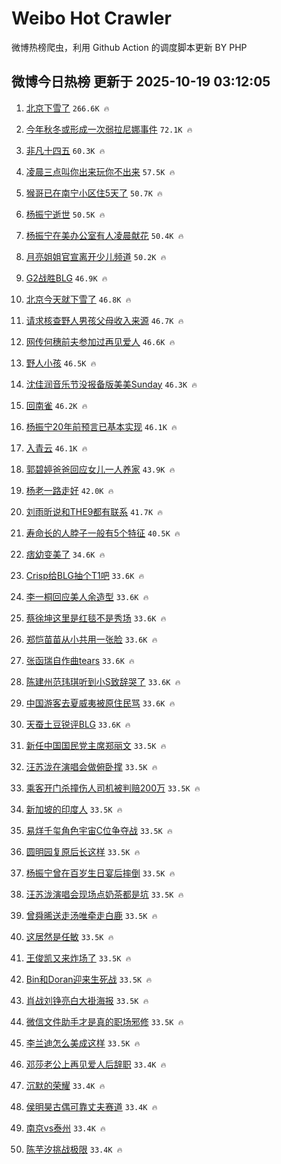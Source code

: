 # Weibo Hot Crawler 



微博热榜爬虫，利用 Github Action 的调度脚本更新 BY PHP 


## 微博今日热榜 更新于 2025-10-19 03:12:05 
1. [北京下雪了](https://s.weibo.com/weibo?q=%23%E5%8C%97%E4%BA%AC%E4%B8%8B%E9%9B%AA%E4%BA%86%23&t=31&band_rank=1&Refer=top) `266.6K 🔥` 

1. [今年秋冬或形成一次弱拉尼娜事件](https://s.weibo.com/weibo?q=%23%E4%BB%8A%E5%B9%B4%E7%A7%8B%E5%86%AC%E6%88%96%E5%BD%A2%E6%88%90%E4%B8%80%E6%AC%A1%E5%BC%B1%E6%8B%89%E5%B0%BC%E5%A8%9C%E4%BA%8B%E4%BB%B6%23&t=31&band_rank=2&Refer=top) `72.1K 🔥` 

1. [非凡十四五](https://s.weibo.com/weibo?q=%23%E9%9D%9E%E5%87%A1%E5%8D%81%E5%9B%9B%E4%BA%94%23&t=31&band_rank=3&Refer=top) `60.3K 🔥` 

1. [凌晨三点叫你出来玩你不出来](https://s.weibo.com/weibo?q=%E5%87%8C%E6%99%A8%E4%B8%89%E7%82%B9%E5%8F%AB%E4%BD%A0%E5%87%BA%E6%9D%A5%E7%8E%A9%E4%BD%A0%E4%B8%8D%E5%87%BA%E6%9D%A5&t=31&band_rank=4&Refer=top) `57.5K 🔥` 

1. [猴哥已在南宁小区住5天了](https://s.weibo.com/weibo?q=%23%E7%8C%B4%E5%93%A5%E5%B7%B2%E5%9C%A8%E5%8D%97%E5%AE%81%E5%B0%8F%E5%8C%BA%E4%BD%8F5%E5%A4%A9%E4%BA%86%23&t=31&band_rank=5&Refer=top) `50.7K 🔥` 

1. [杨振宁逝世](https://s.weibo.com/weibo?q=%23%E6%9D%A8%E6%8C%AF%E5%AE%81%E9%80%9D%E4%B8%96%23&t=31&band_rank=6&Refer=top) `50.5K 🔥` 

1. [杨振宁在美办公室有人凌晨献花](https://s.weibo.com/weibo?q=%23%E6%9D%A8%E6%8C%AF%E5%AE%81%E5%9C%A8%E7%BE%8E%E5%8A%9E%E5%85%AC%E5%AE%A4%E6%9C%89%E4%BA%BA%E5%87%8C%E6%99%A8%E7%8C%AE%E8%8A%B1%23&t=31&band_rank=7&Refer=top) `50.4K 🔥` 

1. [月亮姐姐官宣离开少儿频道](https://s.weibo.com/weibo?q=%23%E6%9C%88%E4%BA%AE%E5%A7%90%E5%A7%90%E5%AE%98%E5%AE%A3%E7%A6%BB%E5%BC%80%E5%B0%91%E5%84%BF%E9%A2%91%E9%81%93%23&t=31&band_rank=8&Refer=top) `50.2K 🔥` 

1. [G2战胜BLG](https://s.weibo.com/weibo?q=G2%E6%88%98%E8%83%9CBLG&t=31&band_rank=9&Refer=top) `46.9K 🔥` 

1. [北京今天就下雪了](https://s.weibo.com/weibo?q=%23%E5%8C%97%E4%BA%AC%E4%BB%8A%E5%A4%A9%E5%B0%B1%E4%B8%8B%E9%9B%AA%E4%BA%86%23&t=31&band_rank=10&Refer=top) `46.8K 🔥` 

1. [请求核查野人男孩父母收入来源](https://s.weibo.com/weibo?q=%23%E8%AF%B7%E6%B1%82%E6%A0%B8%E6%9F%A5%E9%87%8E%E4%BA%BA%E7%94%B7%E5%AD%A9%E7%88%B6%E6%AF%8D%E6%94%B6%E5%85%A5%E6%9D%A5%E6%BA%90%23&t=31&band_rank=11&Refer=top) `46.7K 🔥` 

1. [网传何穗前夫参加过再见爱人](https://s.weibo.com/weibo?q=%23%E7%BD%91%E4%BC%A0%E4%BD%95%E7%A9%97%E5%89%8D%E5%A4%AB%E5%8F%82%E5%8A%A0%E8%BF%87%E5%86%8D%E8%A7%81%E7%88%B1%E4%BA%BA%23&t=31&band_rank=12&Refer=top) `46.6K 🔥` 

1. [野人小孩](https://s.weibo.com/weibo?q=%E9%87%8E%E4%BA%BA%E5%B0%8F%E5%AD%A9&t=31&band_rank=13&Refer=top) `46.5K 🔥` 

1. [沈佳润音乐节没报备版美美Sunday](https://s.weibo.com/weibo?q=%E6%B2%88%E4%BD%B3%E6%B6%A6%E9%9F%B3%E4%B9%90%E8%8A%82%E6%B2%A1%E6%8A%A5%E5%A4%87%E7%89%88%E7%BE%8E%E7%BE%8ESunday&t=31&band_rank=14&Refer=top) `46.3K 🔥` 

1. [回南雀](https://s.weibo.com/weibo?q=%E5%9B%9E%E5%8D%97%E9%9B%80&t=31&band_rank=15&Refer=top) `46.2K 🔥` 

1. [杨振宁20年前预言已基本实现](https://s.weibo.com/weibo?q=%E6%9D%A8%E6%8C%AF%E5%AE%8120%E5%B9%B4%E5%89%8D%E9%A2%84%E8%A8%80%E5%B7%B2%E5%9F%BA%E6%9C%AC%E5%AE%9E%E7%8E%B0&t=31&band_rank=16&Refer=top) `46.1K 🔥` 

1. [入青云](https://s.weibo.com/weibo?q=%E5%85%A5%E9%9D%92%E4%BA%91&t=31&band_rank=17&Refer=top) `46.1K 🔥` 

1. [郭碧婷爸爸回应女儿一人养家](https://s.weibo.com/weibo?q=%23%E9%83%AD%E7%A2%A7%E5%A9%B7%E7%88%B8%E7%88%B8%E5%9B%9E%E5%BA%94%E5%A5%B3%E5%84%BF%E4%B8%80%E4%BA%BA%E5%85%BB%E5%AE%B6%23&t=31&band_rank=18&Refer=top) `43.9K 🔥` 

1. [杨老一路走好](https://s.weibo.com/weibo?q=%23%E6%9D%A8%E8%80%81%E4%B8%80%E8%B7%AF%E8%B5%B0%E5%A5%BD%23&t=31&band_rank=19&Refer=top) `42.0K 🔥` 

1. [刘雨昕说和THE9都有联系](https://s.weibo.com/weibo?q=%E5%88%98%E9%9B%A8%E6%98%95%E8%AF%B4%E5%92%8CTHE9%E9%83%BD%E6%9C%89%E8%81%94%E7%B3%BB&t=31&band_rank=20&Refer=top) `41.7K 🔥` 

1. [寿命长的人脖子一般有5个特征](https://s.weibo.com/weibo?q=%23%E5%AF%BF%E5%91%BD%E9%95%BF%E7%9A%84%E4%BA%BA%E8%84%96%E5%AD%90%E4%B8%80%E8%88%AC%E6%9C%895%E4%B8%AA%E7%89%B9%E5%BE%81%23&t=31&band_rank=21&Refer=top) `40.5K 🔥` 

1. [痞幼变美了](https://s.weibo.com/weibo?q=%23%E7%97%9E%E5%B9%BC%E5%8F%98%E7%BE%8E%E4%BA%86%23&t=31&band_rank=22&Refer=top) `34.6K 🔥` 

1. [Crisp给BLG抽个T1吧](https://s.weibo.com/weibo?q=%23Crisp%E7%BB%99BLG%E6%8A%BD%E4%B8%AAT1%E5%90%A7%23&t=31&band_rank=23&Refer=top) `33.6K 🔥` 

1. [李一桐回应美人余造型](https://s.weibo.com/weibo?q=%E6%9D%8E%E4%B8%80%E6%A1%90%E5%9B%9E%E5%BA%94%E7%BE%8E%E4%BA%BA%E4%BD%99%E9%80%A0%E5%9E%8B&t=31&band_rank=24&Refer=top) `33.6K 🔥` 

1. [蔡徐坤这里是红毯不是秀场](https://s.weibo.com/weibo?q=%E8%94%A1%E5%BE%90%E5%9D%A4%E8%BF%99%E9%87%8C%E6%98%AF%E7%BA%A2%E6%AF%AF%E4%B8%8D%E6%98%AF%E7%A7%80%E5%9C%BA&t=31&band_rank=25&Refer=top) `33.6K 🔥` 

1. [郑恺苗苗从小共用一张脸](https://s.weibo.com/weibo?q=%E9%83%91%E6%81%BA%E8%8B%97%E8%8B%97%E4%BB%8E%E5%B0%8F%E5%85%B1%E7%94%A8%E4%B8%80%E5%BC%A0%E8%84%B8&t=31&band_rank=26&Refer=top) `33.6K 🔥` 

1. [张函瑞自作曲tears](https://s.weibo.com/weibo?q=%23%E5%BC%A0%E5%87%BD%E7%91%9E%E8%87%AA%E4%BD%9C%E6%9B%B2tears%23&t=31&band_rank=27&Refer=top) `33.6K 🔥` 

1. [陈建州范玮琪听到小S致辞哭了](https://s.weibo.com/weibo?q=%23%E9%99%88%E5%BB%BA%E5%B7%9E%E8%8C%83%E7%8E%AE%E7%90%AA%E5%90%AC%E5%88%B0%E5%B0%8FS%E8%87%B4%E8%BE%9E%E5%93%AD%E4%BA%86%23&t=31&band_rank=28&Refer=top) `33.6K 🔥` 

1. [中国游客去夏威夷被原住民骂](https://s.weibo.com/weibo?q=%E4%B8%AD%E5%9B%BD%E6%B8%B8%E5%AE%A2%E5%8E%BB%E5%A4%8F%E5%A8%81%E5%A4%B7%E8%A2%AB%E5%8E%9F%E4%BD%8F%E6%B0%91%E9%AA%82&t=31&band_rank=29&Refer=top) `33.6K 🔥` 

1. [天蚕土豆锐评BLG](https://s.weibo.com/weibo?q=%E5%A4%A9%E8%9A%95%E5%9C%9F%E8%B1%86%E9%94%90%E8%AF%84BLG&t=31&band_rank=30&Refer=top) `33.6K 🔥` 

1. [新任中国国民党主席郑丽文](https://s.weibo.com/weibo?q=%23%E6%96%B0%E4%BB%BB%E4%B8%AD%E5%9B%BD%E5%9B%BD%E6%B0%91%E5%85%9A%E4%B8%BB%E5%B8%AD%E9%83%91%E4%B8%BD%E6%96%87%23&t=31&band_rank=31&Refer=top) `33.5K 🔥` 

1. [汪苏泷在演唱会做俯卧撑](https://s.weibo.com/weibo?q=%E6%B1%AA%E8%8B%8F%E6%B3%B7%E5%9C%A8%E6%BC%94%E5%94%B1%E4%BC%9A%E5%81%9A%E4%BF%AF%E5%8D%A7%E6%92%91&t=31&band_rank=32&Refer=top) `33.5K 🔥` 

1. [乘客开门杀撞伤人司机被判赔200万](https://s.weibo.com/weibo?q=%23%E4%B9%98%E5%AE%A2%E5%BC%80%E9%97%A8%E6%9D%80%E6%92%9E%E4%BC%A4%E4%BA%BA%E5%8F%B8%E6%9C%BA%E8%A2%AB%E5%88%A4%E8%B5%94200%E4%B8%87%23&t=31&band_rank=33&Refer=top) `33.5K 🔥` 

1. [新加坡的印度人](https://s.weibo.com/weibo?q=%E6%96%B0%E5%8A%A0%E5%9D%A1%E7%9A%84%E5%8D%B0%E5%BA%A6%E4%BA%BA&t=31&band_rank=34&Refer=top) `33.5K 🔥` 

1. [易烊千玺角色宇宙C位争夺战](https://s.weibo.com/weibo?q=%23%E6%98%93%E7%83%8A%E5%8D%83%E7%8E%BA%E8%A7%92%E8%89%B2%E5%AE%87%E5%AE%99C%E4%BD%8D%E4%BA%89%E5%A4%BA%E6%88%98%23&t=31&band_rank=35&Refer=top) `33.5K 🔥` 

1. [圆明园复原后长这样](https://s.weibo.com/weibo?q=%23%E5%9C%86%E6%98%8E%E5%9B%AD%E5%A4%8D%E5%8E%9F%E5%90%8E%E9%95%BF%E8%BF%99%E6%A0%B7%23&t=31&band_rank=36&Refer=top) `33.5K 🔥` 

1. [杨振宁曾在百岁生日宴后摔倒](https://s.weibo.com/weibo?q=%23%E6%9D%A8%E6%8C%AF%E5%AE%81%E6%9B%BE%E5%9C%A8%E7%99%BE%E5%B2%81%E7%94%9F%E6%97%A5%E5%AE%B4%E5%90%8E%E6%91%94%E5%80%92%23&t=31&band_rank=37&Refer=top) `33.5K 🔥` 

1. [汪苏泷演唱会现场点奶茶都是坑](https://s.weibo.com/weibo?q=%E6%B1%AA%E8%8B%8F%E6%B3%B7%E6%BC%94%E5%94%B1%E4%BC%9A%E7%8E%B0%E5%9C%BA%E7%82%B9%E5%A5%B6%E8%8C%B6%E9%83%BD%E6%98%AF%E5%9D%91&t=31&band_rank=38&Refer=top) `33.5K 🔥` 

1. [曾舜晞送走汤唯牵走白鹿](https://s.weibo.com/weibo?q=%E6%9B%BE%E8%88%9C%E6%99%9E%E9%80%81%E8%B5%B0%E6%B1%A4%E5%94%AF%E7%89%B5%E8%B5%B0%E7%99%BD%E9%B9%BF&t=31&band_rank=39&Refer=top) `33.5K 🔥` 

1. [这居然是任敏](https://s.weibo.com/weibo?q=%E8%BF%99%E5%B1%85%E7%84%B6%E6%98%AF%E4%BB%BB%E6%95%8F&t=31&band_rank=40&Refer=top) `33.5K 🔥` 

1. [王俊凯又来炸场了](https://s.weibo.com/weibo?q=%E7%8E%8B%E4%BF%8A%E5%87%AF%E5%8F%88%E6%9D%A5%E7%82%B8%E5%9C%BA%E4%BA%86&t=31&band_rank=41&Refer=top) `33.5K 🔥` 

1. [Bin和Doran迎来生死战](https://s.weibo.com/weibo?q=Bin%E5%92%8CDoran%E8%BF%8E%E6%9D%A5%E7%94%9F%E6%AD%BB%E6%88%98&t=31&band_rank=42&Refer=top) `33.5K 🔥` 

1. [肖战刘铮亮白大褂海报](https://s.weibo.com/weibo?q=%23%E8%82%96%E6%88%98%E5%88%98%E9%93%AE%E4%BA%AE%E7%99%BD%E5%A4%A7%E8%A4%82%E6%B5%B7%E6%8A%A5%23&t=31&band_rank=43&Refer=top) `33.5K 🔥` 

1. [微信文件助手才是真的职场邪修](https://s.weibo.com/weibo?q=%E5%BE%AE%E4%BF%A1%E6%96%87%E4%BB%B6%E5%8A%A9%E6%89%8B%E6%89%8D%E6%98%AF%E7%9C%9F%E7%9A%84%E8%81%8C%E5%9C%BA%E9%82%AA%E4%BF%AE&t=31&band_rank=44&Refer=top) `33.5K 🔥` 

1. [李兰迪怎么美成这样](https://s.weibo.com/weibo?q=%E6%9D%8E%E5%85%B0%E8%BF%AA%E6%80%8E%E4%B9%88%E7%BE%8E%E6%88%90%E8%BF%99%E6%A0%B7&t=31&band_rank=45&Refer=top) `33.5K 🔥` 

1. [邓莎老公上再见爱人后辞职](https://s.weibo.com/weibo?q=%23%E9%82%93%E8%8E%8E%E8%80%81%E5%85%AC%E4%B8%8A%E5%86%8D%E8%A7%81%E7%88%B1%E4%BA%BA%E5%90%8E%E8%BE%9E%E8%81%8C%23&t=31&band_rank=46&Refer=top) `33.4K 🔥` 

1. [沉默的荣耀](https://s.weibo.com/weibo?q=%E6%B2%89%E9%BB%98%E7%9A%84%E8%8D%A3%E8%80%80&t=31&band_rank=47&Refer=top) `33.4K 🔥` 

1. [侯明昊古偶可靠丈夫赛道](https://s.weibo.com/weibo?q=%E4%BE%AF%E6%98%8E%E6%98%8A%E5%8F%A4%E5%81%B6%E5%8F%AF%E9%9D%A0%E4%B8%88%E5%A4%AB%E8%B5%9B%E9%81%93&t=31&band_rank=48&Refer=top) `33.4K 🔥` 

1. [南京vs泰州](https://s.weibo.com/weibo?q=%23%E5%8D%97%E4%BA%ACvs%E6%B3%B0%E5%B7%9E%23&t=31&band_rank=49&Refer=top) `33.4K 🔥` 

1. [陈芋汐挑战极限](https://s.weibo.com/weibo?q=%23%E9%99%88%E8%8A%8B%E6%B1%90%E6%8C%91%E6%88%98%E6%9E%81%E9%99%90%23&t=31&band_rank=50&Refer=top) `33.4K 🔥` 

